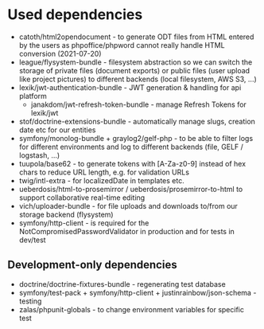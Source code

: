 # Used dependencies
* catoth/html2opendocument - to generate ODT files from HTML entered by the users
  as phpoffice/phpword cannot really handle HTML conversion (2021-07-20)
* league/flysystem-bundle - filesystem abstraction so we can switch the storage
  of private files (document exports) or public files (user upload like project
  pictures) to different backends (local filesystem, AWS S3, ...)
* lexik/jwt-authentication-bundle - JWT generation & handling for api platform
  * janakdom/jwt-refresh-token-bundle - manage Refresh Tokens for lexik/jwt
* stof/doctrine-extensions-bundle - automatically manage
  slugs, creation date etc for our entities
* symfony/monolog-bundle + graylog2/gelf-php - to be able to filter logs for
  different environments and log to different backends (file, GELF / logstash, ...)
* tuupola/base62 - to generate tokens with [A-Za-z0-9] instead of hex chars to
  reduce URL length, e.g. for validation URLs
* twig/intl-extra - for localizedDate in templates etc.
* ueberdosis/html-to-prosemirror / ueberdosis/prosemirror-to-html to support
  collaborative real-time editing
* vich/uploader-bundle - for file uploads and downloads to/from our storage
  backend (flysystem)
* symfony/http-client - is required for the NotCompromisedPasswordValidator in
  production and for tests in dev/test

## Development-only dependencies
* doctrine/doctrine-fixtures-bundle - regenerating test database
* symfony/test-pack + symfony/http-client + justinrainbow/json-schema - testing
* zalas/phpunit-globals - to change environment variables for specific test
